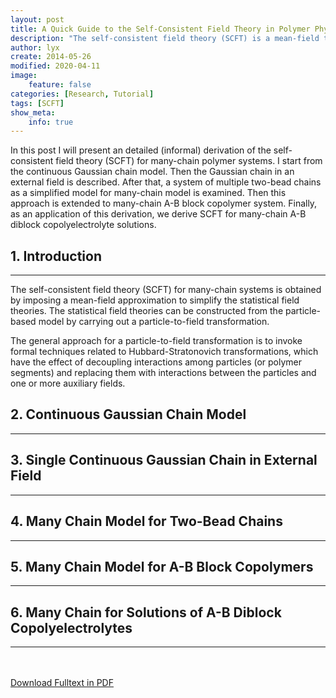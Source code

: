 ```yaml
---
layout: post
title: A Quick Guide to the Self-Consistent Field Theory in Polymer Physics
description: "The self-consistent field theory (SCFT) is a mean-field theory which decouples interactions among polymer segments and replacing them with interactions between each segment and auxiliary fields."
author: lyx
create: 2014-05-26
modified: 2020-04-11
image:
    feature: false
categories: [Research, Tutorial]
tags: [SCFT]
show_meta:
    info: true
---
```


In this post I will present an detailed (informal) derivation of the self-consistent field theory (SCFT) for many-chain polymer systems. I start from the continuous Gaussian chain model. Then the Gaussian chain in an external field is described. After that, a system of multiple two-bead chains as a simplified model for many-chain model is examined. Then this approach is extended to many-chain A-B block copolymer system. Finally, as an application of this derivation, we derive SCFT for many-chain A-B diblock copolyelectrolyte solutions.

<!--more-->

## 1. Introduction
-----

The self-consistent field theory (SCFT) for many-chain systems is obtained by imposing a mean-field approximation to simplify the statistical field theories.
The statistical field theories can be constructed from the particle-based model by carrying out a particle-to-field transformation.

The general approach for a particle-to-field transformation is to invoke formal techniques related to Hubbard-Stratonovich transformations, which have the effect of decoupling interactions among particles (or polymer segments) and replacing them with interactions between the particles and one or more auxiliary fields.

## 2. Continuous Gaussian Chain Model
----------------------------------

## 3. Single Continuous Gaussian Chain in External Field
-----------------------------------------------------

## 4. Many Chain Model for Two-Bead Chains
---------------------------------------

## 5. Many Chain Model for A-B Block Copolymers
--------------------------------------------

## 6. Many Chain for Solutions of A-B Diblock Copolyelectrolytes
-------------------------------------------------------------

<div markdown="0">
    <br><br>
    <a href="{{ site.url }}/downloads/scft-guide.pdf" class="btn btn-success">Download Fulltext in PDF</a>
</div>
